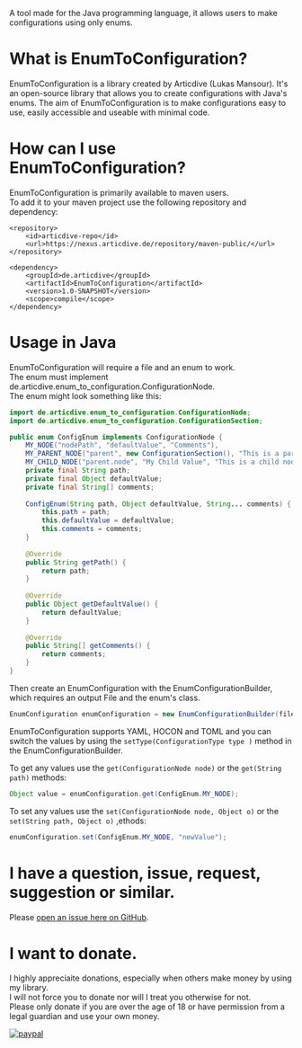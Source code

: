 
A tool made for the Java programming language, it allows users to make configurations using only enums.   

# What is EnumToConfiguration?
EnumToConfiguration is a library created by Articdive (Lukas Mansour).
It's an open-source library that allows you to create configurations with Java's enums.
The aim of EnumToConfiguration is to make configurations easy to use, easily accessible and useable with minimal code.

# How can I use EnumToConfiguration?
EnumToConfiguration is primarily available to maven users.  
To add it to your maven project use the following repository and dependency:
```
<repository>
    <id>articdive-repo</id>
    <url>https://nexus.articdive.de/repository/maven-public/</url>
</repository>
    
<dependency>
    <groupId>de.articdive</groupId>
    <artifactId>EnumToConfiguration</artifactId>
    <version>1.0-SNAPSHOT</version>
    <scope>compile</scope>
</dependency>
```
# Usage in Java
EnumToConfiguration will require a file and an enum to work.  
The enum must implement de.articdive.enum_to_configuration.ConfigurationNode.  
The enum might look something like this:
```java
import de.articdive.enum_to_configuration.ConfigurationNode;
import de.articdive.enum_to_configuration.ConfigurationSection;

public enum ConfigEnum implements ConfigurationNode {
    MY_NODE("nodePath", "defaultValue", "Comments"),
    MY_PARENT_NODE("parent", new ConfigurationSection(), "This is a parent Node"),
    MY_CHILD_NODE("parent.node", "My Child Value", "This is a child node");
    private final String path;
    private final Object defaultValue;
    private final String[] comments;
    
    ConfigEnum(String path, Object defaultValue, String... comments) {
        this.path = path;
        this.defaultValue = defaultValue;
        this.comments = comments;
    }
    
    @Override
    public String getPath() {
        return path;
    }
    
    @Override
    public Object getDefaultValue() {
        return defaultValue;
    }
    
    @Override
    public String[] getComments() {
        return comments;
    }
}
```

Then create an EnumConfiguration with the EnumConfigurationBuilder, which requires an output File and the enum's class.
```java
EnumConfiguration enumConfiguration = new EnumConfigurationBuilder(file, ConfigEnum.class).build;
```

EnumToConfiguration supports YAML, HOCON and TOML and you can switch the values by using the
```setType(ConfigurationType type )``` method in the EnumConfigurationBuilder.

To get any values use the ```get(ConfigurationNode node)``` or the ```get(String path)``` methods:
```java
Object value = enumConfiguration.get(ConfigEnum.MY_NODE);
```

To set any values use the ```set(ConfigurationNode node, Object o)``` or the ```set(String path, Object o)``` ,ethods:
```java
enumConfiguration.set(ConfigEnum.MY_NODE, "newValue");
```

# I have a question, issue, request, suggestion or similar.
Please [open an issue here on GitHub](https://github.com/Articdive/EnumToConfiguration/issues/new).

# I want to donate.
I highly appreciaite donations, especially when others make money by using my library.  
I will not force you to donate nor will I treat you otherwise for not.  
Please only donate if you are over the age of 18 or have permission from a legal guardian and use your own money.  

[![paypal](https://www.paypalobjects.com/en_US/i/btn/btn_donateCC_LG.gif)](https://www.paypal.com/cgi-bin/webscr?cmd=_s-xclick&hosted_button_id=2GDHSJK2FDDF6)